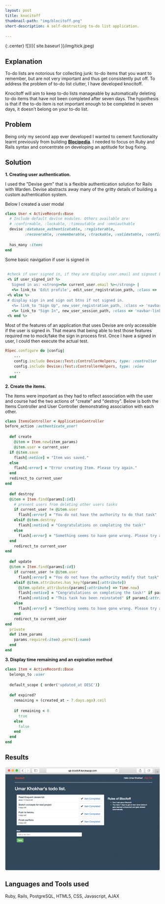 ```yaml
---
layout: post
title: knocitoff
thumbnail-path: "img/blocitoff.png"
short-description: A self-destructing to-do list application.

---
```


{:.center}
![]({{ site.baseurl }}/img/tick.jpeg)

## Explanation

To-do lists are notorious for collecting junk: to-do items that you want to remember, but are not very important and thus get consistently put off. To address the problem of to-do list clutter, I have developed knocitoff.

Knocitoff will aim to keep to-do lists manageable by automatically deleting to-do items that have not been completed after seven days. The hypothesis is that if the to-do item is not important enough to be completed in seven days, it doesn't belong on your to-do list.


## Problem
Being only my second app ever developed I wanted to cement functionality learnt previously from building <strong>[Blocipedia](../blocipedia/)</strong>. I needed to focus on Ruby and Rails syntax and concentrate on developing an aptitude for bug fixing.



## Solution

<strong>1. Creating user authentication.</strong>

 I used the "Devise gem" that is a flexible authentication solution for Rails with Warden. Devise abstracts away many of the gritty details of building a custom authentication system.

 Below I created a user modal

```ruby
class User < ActiveRecord::Base
  # Include default devise modules. Others available are:
  # :confirmable, :lockable, :timeoutable and :omniauthable
  devise :database_authenticatable, :registerable,
         :recoverable, :rememberable, :trackable, :validatable, :confirmable

  has_many :items
end
```
Some basic navigation if user is signed in

```ruby

 #check if user signed in, if they are display user.email and signout btn
 <% if user_signed_in? %>
   Signed in as: <strong><%= current_user.email %></strong> |
   <%= link_to 'Edit profile', edit_user_registration_path, :class => 'navbar-link' %> - <%= link_to "Sign Out", destroy_user_session_path, method: :delete, :class => 'navbar-link'  %>
 <% else %>
 # display sign in and sign out btns if not signed in.
   <%= link_to "Sign Up", new_user_registration_path, :class => 'navbar-link'  %> -
   <%= link_to "Sign In", new_user_session_path, :class => 'navbar-link'  %>
 <% end %>

```
Most of the features of an application that uses Devise are only accessible if the user is signed in. That means that being able to test those features required me to mock/fake the sign in process first. Once I have a signed in user, I could then execute the actual test.

```ruby
RSpec.configure do |config|
    ...
    config.include Devise::Test::ControllerHelpers, type: :controller
    config.include Devise::Test::ControllerHelpers, type: :view
    ...
  end
```
<strong>2.  Create the items. </strong>

The items were important as they had to reflect association with the user and course had the two actions of "create" and "destroy". Below is both the Items Controller and User Controller demonstrating association with each other.
```ruby
class ItemsController < ApplicationController
before_action :authenticate_user!

  def create
    @item = Item.new(item_params)
    @item.user = current_user
  if @item.save
    flash[:notice] = "Item was saved."
  else
    flash[:error] = "Error creating Item. Please try again."
  end
  redirect_to current_user
end

  def destroy
  @item = Item.find(params[:id])
    # prevent users from deleting other users tasks
    if current_user != @item.user
      flash[:error] = "You do not have the authority to do that task"
    elsif @item.destroy
      flash[:notice] = "Congratulations on completing the task!"
    else
      flash[:error] = "Something seems to have gone wrong. Please try again."
  end
    redirect_to current_user
end

  def update
  @item = Item.find(params[:id])
    if current_user != @item.user
      flash[:error] = "You do not have the authority modify that task"
    elsif @item.attributes.has_key?(params[:attribute])
      @item.update_attributes(params[:attribute] => Time.now)
      flash[:notice] = "Congratulations on completing the task!" if params[:attribute] == "completed_at"
      flash[:notice] = "This task has been reinstated" if params[:attribute] == "created_at"
    else
      flash[:error] = "Something seems to have gone wrong. Please try again."
    end
    redirect_to current_user
end
  private
  def item_params
    params.require(:item).permit(:name)
  end
end
```
<strong>3. Display time remaining and an expiration method</strong>

```ruby
class Item < ActiveRecord::Base
  belongs_to :user

  default_scope { order('updated_at DESC')}

  def expired?
    remaining = (created_at - 7.days.ago).ceil

    if remaining < 0
      true
    else
      false
    end
  end
end
```


## Results

<img src="/img/blocitoff-desktop.jpg">


## Languages and Tools used

Ruby, Rails, PostgreSQL, HTML5, CSS, Javascript, AJAX
